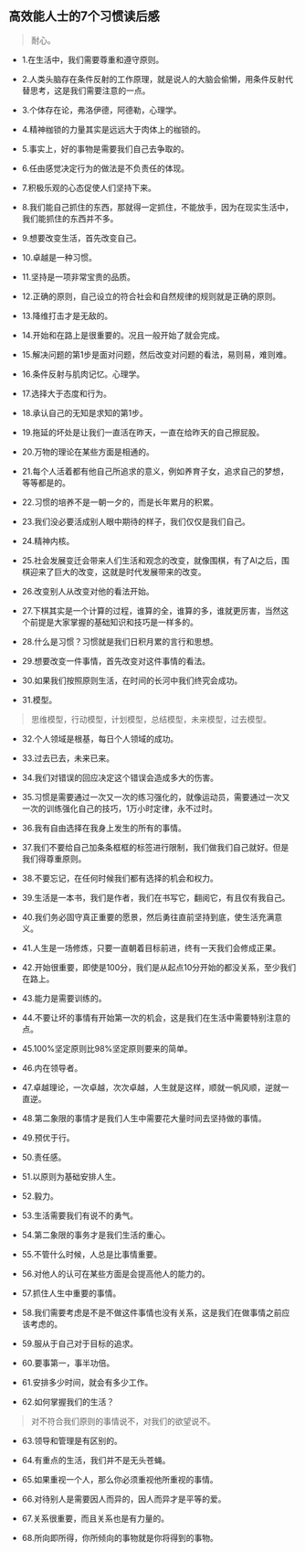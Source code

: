 ## 高效能人士的7个习惯读后感

>耐心。

- 1.在生活中，我们需要尊重和遵守原则。

- 2.人类头脑存在条件反射的工作原理，就是说人的大脑会偷懒，用条件反射代替思考，这是我们需要注意的一点。

- 3.个体存在论，弗洛伊德，阿德勒，心理学。

- 4.精神枷锁的力量其实是远远大于肉体上的枷锁的。

- 5.事实上，好的事物是需要我们自己去争取的。

- 6.任由感觉决定行为的做法是不负责任的体现。

- 7.积极乐观的心态促使人们坚持下来。

- 8.我们能自己抓住的东西，那就得一定抓住，不能放手，因为在现实生活中，我们能抓住的东西并不多。

- 9.想要改变生活，首先改变自己。

- 10.卓越是一种习惯。

- 11.坚持是一项非常宝贵的品质。

- 12.正确的原则，自己设立的符合社会和自然规律的规则就是正确的原则。

- 13.降维打击才是无敌的。

- 14.开始和在路上是很重要的。况且一般开始了就会完成。

- 15.解决问题的第1步是面对问题，然后改变对问题的看法，易则易，难则难。

- 16.条件反射与肌肉记忆。心理学。

- 17.选择大于态度和行为。

- 18.承认自己的无知是求知的第1步。

- 19.拖延的坏处是让我们一直活在昨天，一直在给昨天的自己擦屁股。

- 20.万物的理论在某些方面是相通的。

- 21.每个人活着都有他自己所追求的意义，例如养育子女，追求自己的梦想，等等都是的。

- 22.习惯的培养不是一朝一夕的，而是长年累月的积累。

- 23.我们没必要活成别人眼中期待的样子，我们仅仅是我们自己。

- 24.精神内核。

- 25.社会发展变迁会带来人们生活和观念的改变，就像围棋，有了AI之后，围棋迎来了巨大的改变，这就是时代发展带来的改变。

- 26.改变别人从改变对他的看法开始。

- 27.下棋其实是一个计算的过程，谁算的全，谁算的多，谁就更厉害，当然这个前提是大家掌握的基础知识和技巧是一样多的。

- 28.什么是习惯？习惯就是我们日积月累的言行和思想。

- 29.想要改变一件事情，首先改变对这件事情的看法。

- 30.如果我们按照原则生活，在时间的长河中我们终究会成功。

- 31.模型。

>思维模型，行动模型，计划模型，总结模型，未来模型，过去模型。

- 32.个人领域是根基，每日个人领域的成功。

- 33.过去已去，未来已来。

- 34.我们对错误的回应决定这个错误会造成多大的伤害。

- 35.习惯是需要通过一次又一次的练习强化的，就像运动员，需要通过一次又一次的训练强化自己的技巧，1万小时定律，永不过时。

- 36.我有自由选择在我身上发生的所有的事情。

- 37.我们不要给自己加条条框框的标签进行限制，我们做我们自己就好。但是我们得尊重原则。

- 38.不要忘记，在任何时候我们都有选择的机会和权力。

- 39.生活是一本书，我们是作者，我们在书写它，翻阅它，有且仅有我自己。

- 40.我们务必固守真正重要的愿景，然后勇往直前坚持到底，使生活充满意义。

- 41.人生是一场修炼，只要一直朝着目标前进，终有一天我们会修成正果。

- 42.开始很重要，即使是100分，我们是从起点10分开始的都没关系，至少我们在路上。

- 43.能力是需要训练的。

- 44.不要让坏的事情有开始第一次的机会，这是我们在生活中需要特别注意的点。

- 45.100%坚定原则比98%坚定原则要来的简单。

- 46.内在领导者。

- 47.卓越理论，一次卓越，次次卓越，人生就是这样，顺就一帆风顺，逆就一直逆。

- 48.第二象限的事情才是我们人生中需要花大量时间去坚持做的事情。

- 49.预优于行。

- 50.责任感。

- 51.以原则为基础安排人生。

- 52.毅力。

- 53.生活需要我们有说不的勇气。

- 54.第二象限的事务才是我们生活的重心。

- 55.不管什么时候，人总是比事情重要。

- 56.对他人的认可在某些方面是会提高他人的能力的。

- 57.抓住人生中重要的事情。

- 58.我们需要考虑是不是不做这件事情也没有关系，这是我们在做事情之前应该考虑的。

- 59.服从于自己对于目标的追求。

- 60.要事第一，事半功倍。

- 61.安排多少时间，就会有多少工作。

- 62.如何掌握我们的生活？

>对不符合我们原则的事情说不，对我们的欲望说不。

- 63.领导和管理是有区别的。

- 64.有重点的生活，我们并不是无头苍蝇。

- 65.如果重视一个人，那么你必须重视他所重视的事情。

- 66.对待别人是需要因人而异的，因人而异才是平等的爱。

- 67.关系很重要，而且关系也是有力量的。

- 68.所向即所得，你所倾向的事物就是你将得到的事物。
